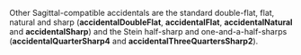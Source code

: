 Other Sagittal-compatible accidentals are the standard double-flat,
flat, natural and sharp (**accidentalDoubleFlat**, **accidentalFlat**,
**accidentalNatural** and **accidentalSharp**) and the Stein half-sharp and
one-and-a-half-sharps (**accidentalQuarterSharp4** and
**accidentalThreeQuartersSharp2**).
